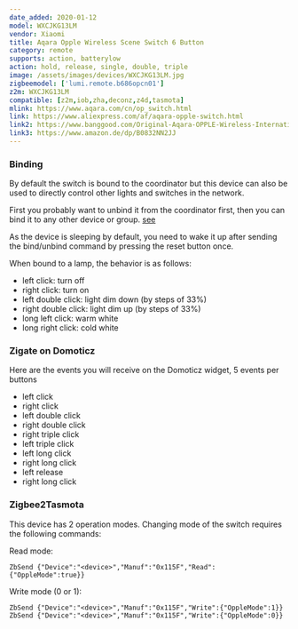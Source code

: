 ```yaml
---
date_added: 2020-01-12
model: WXCJKG13LM
vendor: Xiaomi
title: Aqara Opple Wireless Scene Switch 6 Button
category: remote
supports: action, batterylow
action: hold, release, single, double, triple
image: /assets/images/devices/WXCJKG13LM.jpg
zigbeemodel: ['lumi.remote.b686opcn01']
z2m: WXCJKG13LM
compatible: [z2m,iob,zha,deconz,z4d,tasmota]
mlink: https://www.aqara.com/cn/op_switch.html
link: https://www.aliexpress.com/af/aqara-opple-switch.html
link2: https://www.banggood.com/Original-Aqara-OPPLE-Wireless-International-Version-Smart-Switch-Work-With-Apple-HomeKit-Xiaomi-Eco-System-p-1588700.html
link3: https://www.amazon.de/dp/B0832NN2JJ
---
```

### Binding
By default the switch is bound to the coordinator but this device can also be used to directly control other lights and switches in the network.

First you probably want to unbind it from the coordinator first, then you can bind it to any other device or group. [see](https://www.zigbee2mqtt.io/information/binding.html)

As the device is sleeping by default, you need to wake it up after sending the bind/unbind command by pressing the reset button once.

When bound to a lamp, the behavior is as follows:
- left click: turn off
- right click: turn on
- left double click: light dim down (by steps of 33%)
- right double click: light dim up (by steps of 33%)
- long left click: warm white
- long right click: cold white

### Zigate on Domoticz

Here are the events you will receive on the Domoticz widget, 5 events per buttons
- left click
- right click
- left double click
- right double click
- right triple click
- left triple click
- left long click
- right long click
- left release
- right long click

### Zigbee2Tasmota

This device has 2 operation modes. Changing mode of the switch requires the following commands:

Read mode:
```
ZbSend {"Device":"<device>","Manuf":"0x115F","Read":{"OppleMode":true}}
```

Write mode (0 or 1):
```
ZbSend {"Device":"<device>","Manuf":"0x115F","Write":{"OppleMode":1}}
ZbSend {"Device":"<device>","Manuf":"0x115F","Write":{"OppleMode":0}}
```
